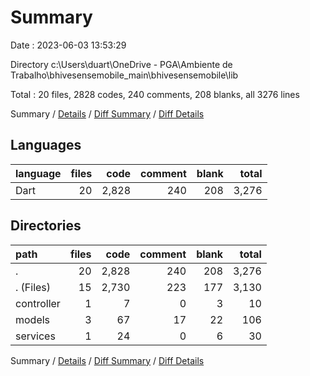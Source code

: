 # Summary

Date : 2023-06-03 13:53:29

Directory c:\\Users\\duart\\OneDrive - PGA\\Ambiente de Trabalho\\bhivesensemobile_main\\bhivesensemobile\\lib

Total : 20 files,  2828 codes, 240 comments, 208 blanks, all 3276 lines

Summary / [Details](details.md) / [Diff Summary](diff.md) / [Diff Details](diff-details.md)

## Languages
| language | files | code | comment | blank | total |
| :--- | ---: | ---: | ---: | ---: | ---: |
| Dart | 20 | 2,828 | 240 | 208 | 3,276 |

## Directories
| path | files | code | comment | blank | total |
| :--- | ---: | ---: | ---: | ---: | ---: |
| . | 20 | 2,828 | 240 | 208 | 3,276 |
| . (Files) | 15 | 2,730 | 223 | 177 | 3,130 |
| controller | 1 | 7 | 0 | 3 | 10 |
| models | 3 | 67 | 17 | 22 | 106 |
| services | 1 | 24 | 0 | 6 | 30 |

Summary / [Details](details.md) / [Diff Summary](diff.md) / [Diff Details](diff-details.md)